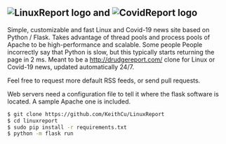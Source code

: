 ![LinuxReport logo](http://keithcu.com/LinuxReport2.png)
**and**
![CovidReport logo](http://keithcu.com//CovidReport.png)
--------------------------------------------------------------------------------
Simple, customizable and fast Linux and Covid-19 news site based on Python / Flask. Takes advantage of thread pools and process pools of Apache to be high-performance and scalable. Some people People incorrectly say that Python is slow, but this typically starts returning the page in 2 ms. Meant to be a http://drudgereport.com/ clone for Linux or Covid-19 news, updated automatically 24/7.

Feel free to request more default RSS feeds, or send pull requests.

Web servers need a configuration file to tell it where the flask software is located. A sample Apache one is included.

```bash
$ git clone https://github.com/KeithCu/LinuxReport
$ cd linuxreport
$ sudo pip install -r requirements.txt
$ python -m flask run
```
